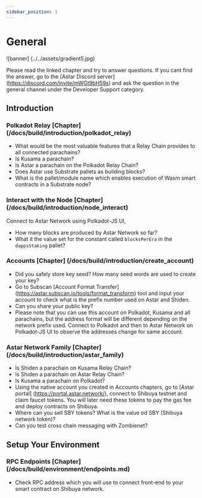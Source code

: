 ```yaml
---
sidebar_position: 1
---
```


# General
![banner] (../../assets/gradient5.jpg)

Please read the linked chapter and try to answer questions. If you cant find the answer, go to the [Astar Discord server] (https://discord.com/invite/mWGt9bH59s) and ask the question in the general channel under the Developer Support category.

## Introduction
### Polkadot Relay [Chapter] (/docs/build/introduction/polkadot_relay)
* What would be the most valuable features that a Relay Chain provides to all connected parachains?
* Is Kusama a parachain?
* Is Astar a parachain on the Polkadot Relay Chain?
* Does Astar use Substrate pallets as building blocks?
* What is the pallet/module name which enables execution of Wasm smart contracts in a Substrate node?


### Interact with the Node [Chapter] (/docs/build/introduction/node_interact)
Connect to Astar Network using Polkadot-JS UI,
* How many blocks are produced by Astar Network so far?
* What it the value set for the constant called `blocksPerEra` in the `dappsStaking` pallet?

### Accounts [Chapter] (/docs/build/introduction/create_account)
* Did you safely store key seed? How many seed words are used to create your key?
* Go to Subscan [Account Format Transfer] (https://astar.subscan.io/tools/format_transform) tool and input your account to check what is the prefix number used on Astar and Shiden.
* Can you share your public key?
* Please note that you can use this account on Polkadot, Kusama and all parachains, but the address format will be different depending on the network prefix used. Connect to Polkadot and then to Astar Network on Polkadot-JS UI to observe the addresses change for same account.

### Astar Network Family [Chapter] (/docs/build/introduction/astar_family)
* Is Shiden a parachain on Kusama Relay Chain?
* Is Shiden a parachain on Astar Relay Chain?
* Is Kusama a parachain on Polkadot?
* Using the native account you created in Accounts chapters, go to [Astar portal] (https://portal.astar.network/), connect to Shibuya testnet and claim faucet tokens. You will later need these tokens to pay the gas fee and deploy contracts on Shibuya.
* Where can you sell SBY tokens? What is the value od SBY (Shibuya network token)?
* Can you test cross chain messaging with Zombienet?

## Setup Your Environment
### RPC Endpoints [Chapter] (/docs/build/environment/endpoints.md)
* Check RPC address which you will use to connect front-end to your smart contract on Shibuya network.
